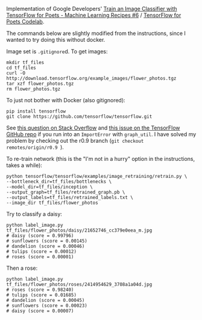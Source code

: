 Implementation of Google Developers' [Train an Image Classifier with TensorFlow for Poets - Machine Learning Recipes #6](https://youtu.be/cSKfRcEDGUs?list=PLOU2XLYxmsIIuiBfYad6rFYQU_jL2ryal) / [TensorFlow for Poets Codelab](https://codelabs.developers.google.com/codelabs/tensorflow-for-poets/).

The commands below are slightly modified from the instructions, since I wanted to try doing this without docker.

Image set is `.gitignore`d. To get images:

    mkdir tf_files
    cd tf_files
    curl -O http://download.tensorflow.org/example_images/flower_photos.tgz
    tar xzf flower_photos.tgz
    rm flower_photos.tgz

To just not bother with Docker (also gitignored):

    pip install tensorflow
    git clone https://github.com/tensorflow/tensorflow.git

See [this question on Stack Overflow](http://stackoverflow.com/questions/38218274/tensorflow-importerror-for-graph-util-from-tensorflow-python-framework) and [this issue on the TensorFlow GitHub repo](https://github.com/tensorflow/tensorflow/issues/3203) if you run into an `ImportError` with `graph_util`. I have solved my problem by checking out the r0.9 branch (`git checkout remotes/origin/r0.9
`).

To re-train network (this is the "I'm not in a hurry" option in the instructions, takes a while):

    python tensorflow/tensorflow/examples/image_retraining/retrain.py \
    --bottleneck_dir=tf_files/bottlenecks \
    --model_dir=tf_files/inception \
    --output_graph=tf_files/retrained_graph.pb \
    --output_labels=tf_files/retrained_labels.txt \
    --image_dir tf_files/flower_photos

Try to classify a daisy:

    python label_image.py tf_files/flower_photos/daisy/21652746_cc379e0eea_m.jpg
    # daisy (score = 0.99796)
    # sunflowers (score = 0.00145)
    # dandelion (score = 0.00046)
    # tulips (score = 0.00012)
    # roses (score = 0.00001)

Then a rose:

    python label_image.py tf_files/flower_photos/roses/2414954629_3708a1a04d.jpg
    # roses (score = 0.98240)
    # tulips (score = 0.01685)
    # dandelion (score = 0.00045)
    # sunflowers (score = 0.00023)
    # daisy (score = 0.00007)